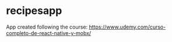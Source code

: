 # recipesapp

App created following the course:  https://www.udemy.com/curso-completo-de-react-native-y-mobx/

